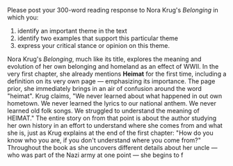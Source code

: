 Please post your 300-word reading response to Nora Krug's _Belonging_ in which you: 
1) identify an important theme in the text
2) identify two examples that support this particular theme
3) express your critical stance or opinion on this theme.

Nora Krug's *Belonging*, much like its title, explores the meaning and evolution of her own belonging and homeland as an effect of WWII. In the very first chapter, she already mentions **Heimat** for the first time, including a definition on its very own page — emphasizing its importance. The page prior, she immediately brings in an air of confusion around the word "heimat". Krug claims, "We never learned about what happened in out own hometown. We never learned the lyrics to our national anthem. We never learned old folk songs. We struggled to understand the meaning of HEIMAT." The entire story on from that point is about the author studying her own history in an effort to understand where she comes from and what she is, just as Krug explains at the end of the first chapter: "How do you know who you are, if you don't understand where you come from?" Throughout the book as she uncovers different details about her uncle — who was part of the Nazi army at one point — she begins to f